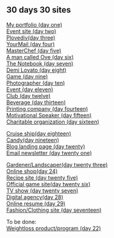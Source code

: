 ## 30 days 30 sites

<a href = "http://karinakozarova.me/30days-30sites/1/day1.html"> My portfolio (day one) </a> <br>
<a href = "http://karinakozarova.me/30days-30sites/2/day2.html"> Event site (day two) </a> <br>
<a href = "http://karinakozarova.me/30days-30sites/3/day3.html"> Plovediv(day three) </a> <br>
<a href = "http://karinakozarova.me/30days-30sites/4/day4.html"> YourMail (day four) </a> <br>
<a href = "http://karinakozarova.me/30days-30sites/5/day5.html"> MasterChef (day five) </a> <br>
<a href = "http://karinakozarova.me/30days-30sites/6/day6.html"> A man called Ove (day six) </a> <br>
<a href = "http://karinakozarova.me/30days-30sites/7/day7.html"> The Notebook (day seven) </a> <br>
<a href = "http://karinakozarova.me/30days-30sites/8/day8.html"> Demi Lovato (day eight) </a> <br>
<a href = "http://karinakozarova.me/30days-30sites/9/day9.html"> Game (day nine) </a> <br>
<a href = "http://karinakozarova.me/30days-30sites/10/day10.html"> Photographer (day ten) </a> <br>
<a href = "http://karinakozarova.me/30days-30sites/11/day11.html"> Event (day eleven) </a> <br>
<a href = "http://karinakozarova.me/30days-30sites/12/day12.html"> Club (day twelve) </a> <br>
<a href = "http://karinakozarova.me/30days-30sites/13/day13.html"> Beverage (day thirteen) </a> <br>
<a href = "http://karinakozarova.me/30days-30sites/14/day14.html"> Printing company (day fourteen) </a>  <br>
<a href = "http://karinakozarova.me/30days-30sites/15/day15.html"> Motivational Speaker (day fifteen) </a> <br>
<a href = "http://karinakozarova.me/30days-30sites/16/day16.html"> Charitable organization (day sixteen) </a>  <br>

<a href = "http://karinakozarova.me/30days-30sites/18/day18.html"> Cruise ship(day eighteen) </a>  <br>
<a href = "http://karinakozarova.me/30days-30sites/19/day19.html"> Candy(day nineteen) </a>  <br>
<a href = "http://karinakozarova.me/30days-30sites/20/day20.html"> Blog landing page (day twenty) </a>  <br>
<a href = "http://karinakozarova.me/30days-30sites/21/day21.html"> Email newsletter (day twenty one) </a>  <br>

<a href = "http://karinakozarova.me/30days-30sites/23/day23.html"> Gardener/Landscaper(day twenty three) </a>  <br>
<a href = "http://karinakozarova.me/30days-30sites/24/day24.html"> Online shop(day 24) </a>  <br>
<a href = "http://karinakozarova.me/30days-30sites/25/day25.html"> Recipe site (day twenty five) </a>  <br>
<a href = "http://karinakozarova.me/30days-30sites/26/day26.html"> Official game site(day twenty six) </a>  <br>
<a href = "http://karinakozarova.me/30days-30sites/27/day27.html"> TV show (day twenty seven) </a>  <br>
<a href = "http://karinakozarova.me/30days-30sites/28/day28.html">Digital agency(day 28) </a>  <br>
<a href = "http://karinakozarova.me/30days-30sites/29/day29.html"> Online resume (day 29) </a>  <br>
<a href = "http://karinakozarova.me/30days-30sites/17/day17.html"> Fashion/Clothing site (day seventeen) </a> <br>

To be done: <br>
<a href = "http://karinakozarova.me/30days-30sites/22/day22.html"> Weightloss product/program (day 22) </a>  <br>

